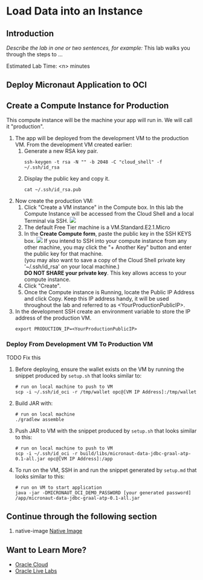 # Load Data into an Instance

## Introduction

*Describe the lab in one or two sentences, for example:* This lab walks you through the steps to ...

Estimated Lab Time: &lt;n&gt; minutes

## Deploy Micronaut Application to OCI


## Create a Compute Instance for Production

This compute instance will be the machine your app will run in. We will call it "production".

1. The app will be deployed from the development VM to the production VM. From the development VM created earlier:
   1. Generate a new RSA key pair.
      ```
      ssh-keygen -t rsa -N "" -b 2048 -C "cloud_shell" -f ~/.ssh/id_rsa
      ```
   1. Display the public key and copy it.
      ```
      cat ~/.ssh/id_rsa.pub
      ```
1. Now create the production VM:
   1. Click "Create a VM instance" in the Compute box. In this lab the Compute Instance will be accessed from the Cloud Shell and a local Terminal via SSH.
      ![](images/cloudDashboard.png)
   1. The default Free Tier machine is a VM.Standard.E2.1.Micro
   1. In the **Create Compute form**, paste the public key in the SSH KEYS box.
      ![](images/computeForm2Create.png)
      If you intend to SSH into your compute instance from any other machine, you may click the "+ Another Key" button and enter the public key for that machine.  
      (you may also want to save a copy of the Cloud Shell private key '~/.ssh/id_rsa' on your local machine.)  
      **DO NOT SHARE your private key**.  This key allows access to your compute instance.
   1. Click "Create".
   1. Once the Compute instance is Running, locate the Public IP Address and click Copy.
      Keep this IP address handy, it will be used throughout the lab and referred to as \<YourProductionPublicIP>.
1. In the development SSH create an environment variable to store the IP address of the production VM.
   ```
   export PRODUCTION_IP=<YourProductionPublicIP>
   ```

### Deploy From Development VM To Production VM

TODO Fix this

1. Before deploying, ensure the wallet exists on the VM by running the snippet produced by `setup.sh` that looks similar to:

   ```shell script
   # run on local machine to push to VM
   scp -i ~/.ssh/id_oci -r /tmp/wallet opc@[VM IP Address]:/tmp/wallet
   ```

1. Build JAR with:

   ```shell script
   # run on local machine
   ./gradlew assemble
   ```

1. Push JAR to VM with the snippet produced by `setup.sh` that looks similar to this:

   ```shell script
   # run on local machine to push to VM
   scp -i ~/.ssh/id_oci -r build/libs/micronaut-data-jdbc-graal-atp-0.1-all.jar opc@[VM IP Address]:/app
   ```

1. To run on the VM, SSH in and run the snippet generated by `setup.md` that looks similar to this:

   ```shell script
   # run on VM to start application
   java -jar -DMICRONAUT_OCI_DEMO_PASSWORD [your generated password] /app/micronaut-data-jdbc-graal-atp-0.1-all.jar
   ```

## Continue through the following section

1. native-image [Native Image](native-image.md)

## Want to Learn More?

* [Oracle Cloud](http://www.oracle.com/cloud/free)
* [Oracle Live Labs](https://oracle.github.io/learning-library/developer-library/)
